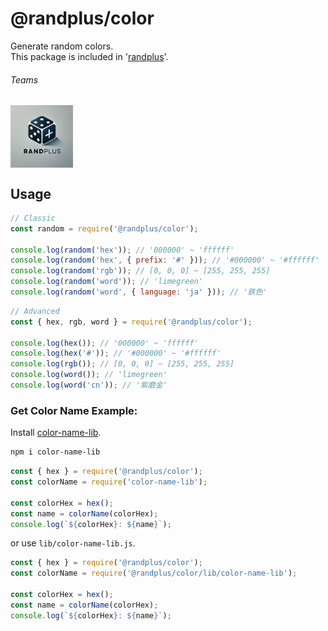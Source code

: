 # @randplus/color
Generate random colors.<br>
This package is included in '[randplus](https://www.npmjs.com/package/randplus)'.

###### Teams
<img src="https://raw.githubusercontent.com/randplus/docs/main/img/randplus.png" alt="OTONEKO.CAT" style="display: block; width: auto; height: 100px;"/>

## Usage
```js
// Classic
const random = require('@randplus/color');

console.log(random('hex')); // '000000' ~ 'ffffff'
console.log(random('hex', { prefix: '#' })); // '#000000' ~ '#ffffff'
console.log(random('rgb')); // [0, 0, 0] ~ [255, 255, 255]
console.log(random('word')); // 'limegreen'
console.log(random('word', { language: 'ja' })); // '鉄色'
```
```js
// Advanced
const { hex, rgb, word } = require('@randplus/color');

console.log(hex()); // '000000' ~ 'ffffff'
console.log(hex('#')); // '#000000' ~ '#ffffff'
console.log(rgb()); // [0, 0, 0] ~ [255, 255, 255]
console.log(word()); // 'limegreen'
console.log(word('cn')); // '紫磨金'
```

### Get Color Name Example:
Install [color-name-lib](https://www.npmjs.com/package/color-name-lib).
```sh
npm i color-name-lib
```
```js
const { hex } = require('@randplus/color');
const colorName = require('color-name-lib');

const colorHex = hex();
const name = colorName(colorHex);
console.log(`${colorHex}: ${name}`);
```
or use `lib/color-name-lib.js`.
```js
const { hex } = require('@randplus/color');
const colorName = require('@randplus/color/lib/color-name-lib');

const colorHex = hex();
const name = colorName(colorHex);
console.log(`${colorHex}: ${name}`);
```
